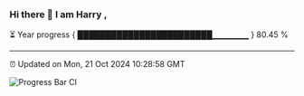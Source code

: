### Hi there 👋 I am Harry , 

⏳ Year progress { ████████████████████████▁▁▁▁▁▁ } 80.45 %

---

⏰ Updated on Mon, 21 Oct 2024 10:28:58 GMT

![Progress Bar CI](https://github.com/duykhang68/duykhang68/workflows/Progress%20Bar%20CI/badge.svg)
